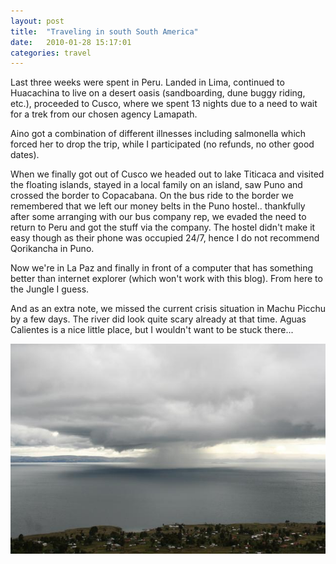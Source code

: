 ```yaml
---
layout: post
title:  "Traveling in south South America"
date:   2010-01-28 15:17:01 
categories: travel 
---
```

Last three weeks were spent in Peru. Landed in Lima, continued to Huacachina to live on a desert oasis (sandboarding, dune buggy riding, etc.), proceeded to Cusco, where we spent 13 nights due to a need to wait for a trek from our chosen agency Lamapath. 

Aino got a combination of different illnesses including salmonella which forced her to drop the trip, while I participated (no refunds, no other good dates).

When we finally got out of Cusco we headed out to lake Titicaca and visited the floating islands, stayed in a local family on an island, saw Puno and crossed the border to Copacabana. On the bus ride to the border we remembered that we left our money belts in the Puno hostel.. thankfully after some arranging with our bus company rep, we evaded the need to return to Peru and got the stuff via the company. The hostel didn't make it easy though as their phone was occupied 24/7, hence I do not recommend Qorikancha in Puno.

Now we're in La Paz and finally in front of a computer that has something better than internet explorer (which won't work with this blog). From here to the Jungle I guess.

And as an extra note, we missed the current crisis situation in Machu Picchu by a few days. The river did look quite scary already at that time. Aguas Calientes is a nice little place, but I wouldn't want to be stuck there...

![](/images/kassi/1ca3b4d37b2f42dadb6a7923c54bff17.jpg 'traveling')
